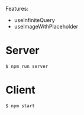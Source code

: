 Features:

- useInfiniteQuery
- useImageWithPlaceholder

# Server

`$ npm run server`

# Client

`$ npm start`
